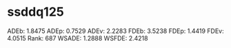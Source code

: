 # ssddq125

ADEb: 1.8475
ADEp: 0.7529
ADEv: 2.2283
FDEb: 3.5238
FDEp: 1.4419
FDEv: 4.0515
Rank: 687
WSADE: 1.2888
WSFDE: 2.4218